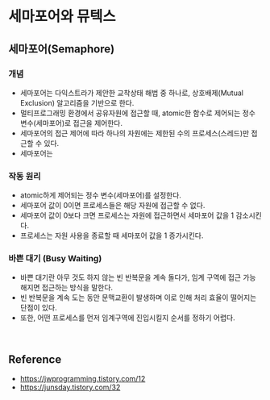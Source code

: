 # 세마포어와 뮤텍스

## 세마포어(Semaphore)

### 개념
- 세마포어는 다익스트라가 제안한 교착상태 해법 중 하나로, 상호배제(Mutual Exclusion) 알고리즘을 기반으로 한다.
- 멀티프로그래밍 환경에서 공유자원에 접근할 때, atomic한 함수로 제어되는 정수 변수(세마포어)로 접근을 제어한다.
- 세마포어의 접근 제어에 따라 하나의 자원에는 제한된 수의 프로세스(스레드)만 접근할 수 있다.
- 세마포어는 

### 작동 원리
- atomic하게 제어되는 정수 변수(세마포어)를 설정한다.
- 세마포어 값이 0이면 프로세스들은 해당 자원에 접근할 수 없다.
- 세마포어 값이 0보다 크면 프로세스는 자원에 접근하면서 세마포어 값을 1 감소시킨다.
- 프로세스는 자원 사용을 종료할 때 세마포어 값을 1 증가시킨다.

### 바쁜 대기 (Busy Waiting)
- 바쁜 대기란 아무 것도 하지 않는 빈 반복문을 계속 돌다가, 임계 구역에 접근 가능해지면 접근하는 방식을 말한다.
- 빈 반복문을 계속 도는 동안 문맥교환이 발생하며 이로 인해 처리 효율이 떨어지는 단점이 있다.
- 또한, 어떤 프로세스를 먼저 임계구역에 진입시킬지 순서를 정하기 어렵다.

<br>

## Reference

- https://jwprogramming.tistory.com/12
- https://junsday.tistory.com/32
